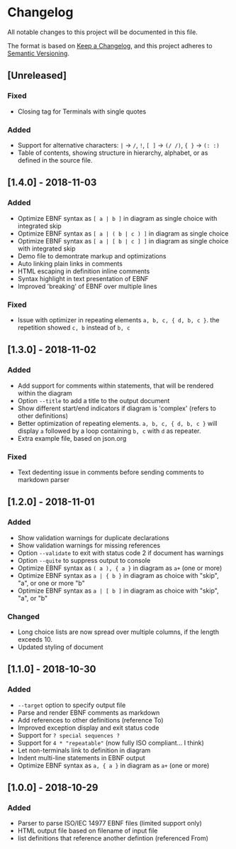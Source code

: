 # Changelog
All notable changes to this project will be documented in this file.

The format is based on [Keep a Changelog](https://keepachangelog.com/en/1.0.0/),
and this project adheres to [Semantic Versioning](https://semver.org/spec/v2.0.0.html).

## [Unreleased]
### Fixed
- Closing tag for Terminals with single quotes

### Added
- Support for alternative characters: `|` -> `/`, `!`, `[ ]` -> `(/ /)`,
  `{ }` -> `(: :)`
- Table of contents, showing structure in hierarchy, alphabet, or as
  defined in the source file.

## [1.4.0] - 2018-11-03
### Added
- Optimize EBNF syntax as `[ a | b ]` in diagram as single choice with
  integrated skip
- Optimize EBNF syntax as `[ a | ( b | c ) ]` in diagram as single choice
- Optimize EBNF syntax as `[ a | [ b | c ] ]` in diagram as single choice with
  integrated skip
- Demo file to demontrate markup and optimizations
- Auto linking plain links in comments
- HTML escaping in definition inline comments
- Syntax highlight in text presentation of EBNF
- Improved 'breaking' of EBNF over multiple lines

### Fixed
- Issue with optimizer in repeating elements `a, b, c, { d, b, c }`. the
  repetition showed `c, b` instead of `b, c`

## [1.3.0] - 2018-11-02
### Added
- Add support for comments within statements, that will be rendered
  within the diagram
- Option `--title` to add a title to the output document
- Show different start/end indicators if diagram is 'complex' (refers to
  other definitions)
- Better optimization of repeating elements. `a, b, c, { d, b, c }` will
  display `a` followed by a loop containing `b, c` with `d` as repeater.
- Extra example file, based on json.org

### Fixed
- Text dedenting issue in comments before sending comments to markdown parser

## [1.2.0] - 2018-11-01
### Added
- Show validation warnings for duplicate declarations
- Show validation warnings for missing references
- Option `--validate` to exit with status code 2 if document has
  warnings
- Option `--quite` to suppress output to console
- Optimize EBNF syntax as `( a ), { a }` in diagram as `a+` (one or more)
- Optimize EBNF syntax as `a | { b }` in diagram as choice with "skip",
  "a", or one or more "b"
- Optimize EBNF syntax as `a | [ b ]` in diagram as choice with "skip",
  "a", or "b"

### Changed
- Long choice lists are now spread over multiple columns, if the
  length exceeds 10.
- Updated styling of document

## [1.1.0] - 2018-10-30
### Added
- `--target` option to specify output file
- Parse and render EBNF comments as markdown
- Add references to other definitions (reference To)
- Improved exception display and exit status code
- Support for `? special sequences ?`
- Support for `4 * "repeatable"` (now fully ISO compliant... I think)
- Let non-terminals link to definition in diagram
- Indent multi-line statements in EBNF output
- Optimize EBNF syntax as `a, { a }` in diagram as `a+` (one or more)

## [1.0.0] - 2018-10-29
### Added
- Parser to parse ISO/IEC 14977 EBNF files (limited support only)
- HTML output file based on filename of input file
- list definitions that reference another defintion (referenced From)
